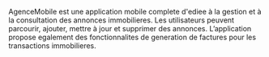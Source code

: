 AgenceMobile est une application mobile complete d'ediee à la gestion et à la consultation des
annonces immobilieres. Les utilisateurs peuvent parcourir, ajouter, mettre à jour et supprimer des annonces.
L’application propose egalement des fonctionnalites de generation de factures pour les transactions immobilieres.
